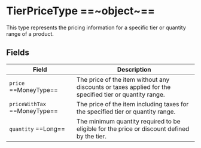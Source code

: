 # TierPriceType ==~object~==

This type represents the pricing information for a specific tier or quantity range of a product. 

## Fields

| Field                        	| Description                                                                                            	|
|------------------------------	|--------------------------------------------------------------------------------------------------------	|
| `price`  ==MoneyType==         	| The price of the item without any discounts or taxes applied for the specified tier or quantity range. 	|
| `priceWithTax`  ==MoneyType==  	| The price of the item including taxes for the specified tier or quantity range.                        	|
| `quantity`  ==Long==           	| The minimum quantity required to be eligible for the price or discount defined by the tier.            	|
